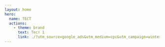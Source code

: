 ```yaml
---
layout: home
hero:
  name: ТЕСТ
  actions:
    - theme: brand
      text: Тест 1
      link: ./?utm_source=google_ads&utm_medium=cpc&utm_campaign=winter_2025
---
```

